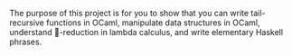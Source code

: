 The purpose of this project is for you to show that you can write tail-recursive functions in OCaml,
 manipulate data structures in OCaml, understand -reduction in lambda calculus, and write
 elementary Haskell phrases.
